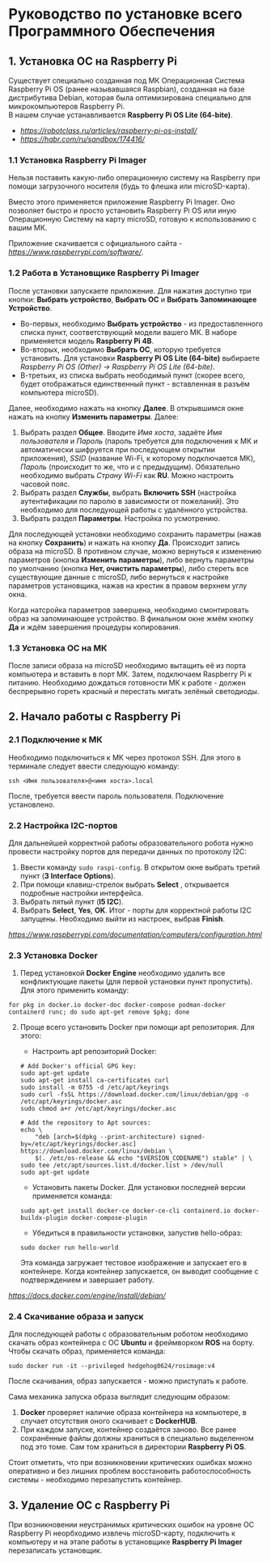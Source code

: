 # Руководство по установке всего Программного Обеспечения

## 1. Установка ОС на Raspberry Pi
Существует специально созданная под МК Операционная Система Raspberry Pi OS (ранее называвшаяся Raspbian), созданная на базе дистрибутива Debian, которая была оптимизирована специально для микрокомпьютеров Raspberry Pi.\
В нашем случае устанавливается **Raspberry Pi OS Lite (64-bite)**.

- _https://robotclass.ru/articles/raspberry-pi-os-install/_
- _https://habr.com/ru/sandbox/174416/_

### 1.1 Установка Raspberry Pi Imager
Нельзя поставить какую-либо операционную систему на Raspberry при помощи загрузочного носителя (будь то флешка или microSD-карта).

Вместо этого применяется приложение Raspberry Pi Imager. Оно позволяет быстро и просто установить Raspberry Pi OS или иную Операционную Систему на карту microSD, готовую к использованию с вашим МК.

Приложение скачивается с официального сайта - _https://www.raspberrypi.com/software/_.

### 1.2 Работа в Установщике Raspberry Pi Imager
После установки запускаете приложение. Для нажатия доступно три кнопки: **Выбрать устройство**, **Выбрать ОС** и **Выбрать Запоминающее Устройство**.
- Во-первых, необходимо **Выбрать устройство** - из предоставленного списка пункт, соответствующий модели вашего МК. В наборе применяется модель **Raspberry Pi 4B**.
- Во-вторых, необходимо **Выбрать ОС**, которую требуется установить. Для установки **Raspberry Pi OS Lite (64-bite)** выбираете *Raspberry Pi OS (Other) -> Raspberry Pi OS Lite (64-bite)*.
- В-третьих, из списка выбрать неободимый пункт (скорее всего, будет отображаться единственный пункт - вставленная в разъём компьютера microSD).

Далее, необходимо нажать на кнопку **Далее**. В открывшимся окне нажать на кнопку **Изменить параметры**. Далее:
1. Выбрать раздел **Общее**. Вводите *Имя хоста*, задаёте *Имя пользователя* и *Пароль* (пароль требуется для подключения к МК и автоматически шифруется при последующем открытии приложения), *SSID* (название Wi-Fi, к которому подключается МК), *Пароль* (происходит то же, что и с предыдущим). Обязательно необходимо выбрать *Страну Wi-Fi* как **RU**. Можно настроить часовой пояс.
2. Выбрать раздел **Службы**, выбрать **Включить SSH** (настройка аутентификации по паролю в зависимости от пожеланий). Это необходимо для последующей работы с удалённого устройства.
3. Выбрать раздел **Параметры**. Настройка по усмотрению.

Для последующей установки необходимо сохранить параметры (нажав на кнопку **Сохранить**) и нажать на кнопку **Да**. Происходит запись образа на microSD. В противном случае, можно вернуться к изменению параметров (кнопка **Изменить параметры**), либо вернуть параметры по умолчанию (кнопка **Нет, очистить параметры**), либо стереть все существующие данные с microSD, либо вернуться к настройке параметров установщика, нажав на крестик в правом верхнем углу окна.

Когда натсройка параметров завершена, необходимо смонтировать образ на запоминающее устройство. В финальном окне жмём кнопку **Да** и ждём завершения процедуры копирования.

### 1.3 Установка ОС на МК
После записи образа на microSD необходимо вытащить её из порта компьютера и вставить в порт МК. Затем, подключаем Raspberry Pi к питанию. Необходимо дождаться готовности МК к работе - должен беспрерывно гореть красный и перестать мигать зелёный светодиоды.


## 2. Начало работы с Raspberry Pi
### 2.1 Подключение к МК
Необходимо подключиться к МК через протокол SSH. Для этого в терминале следует ввести следующую команду:

```
ssh <Имя пользователя>@<имя хоста>.local
```
После, требуется ввести пароль пользователя. Подключение установлено.

### 2.2 Настройка I2C-портов
Для дальнейшей корректной работы образовательного робота нужно провести настройку портов для передачи данных по протоколу I2C:
1. Ввести команду ```sudo raspi-config```. В открытом окне выбрать третий пункт (**3 Interface Options**).
2. При помощи клавиш-стрелок выбрать **Select** , открывается подробные настройки интерфейса.
3. Выбрать пятый пункт (**I5 I2C**).
4. Выбрать **Select**, **Yes**, **OK**.
Итог - порты для корректной работы I2C запущены. Необходимо выйти из настроек, выбрав **Finish**.

_https://www.raspberrypi.com/documentation/computers/configuration.html_

### 2.3 Установка Docker
1. Перед установкой **Docker Engine** необходимо удалить все конфликтующие пакеты (для первой установки пункт пропустить). Для этого применить команду:
```
for pkg in docker.io docker-doc docker-compose podman-docker containerd runc; do sudo apt-get remove $pkg; done
```
2. Проще всего установить Docker при помощи apt репозитория. Для этого:
    - Настроить apt репозиторий Docker:
    ```
    # Add Docker's official GPG key:
    sudo apt-get update
    sudo apt-get install ca-certificates curl
    sudo install -m 0755 -d /etc/apt/keyrings
    sudo curl -fsSL https://download.docker.com/linux/debian/gpg -o /etc/apt/keyrings/docker.asc
    sudo chmod a+r /etc/apt/keyrings/docker.asc

    # Add the repository to Apt sources:
    echo \
        "deb [arch=$(dpkg --print-architecture) signed-by=/etc/apt/keyrings/docker.asc] https://download.docker.com/linux/debian \
        $(. /etc/os-release && echo "$VERSION_CODENAME") stable" | \
    sudo tee /etc/apt/sources.list.d/docker.list > /dev/null
    sudo apt-get update
    ```
    - Установить пакеты Docker. Для установки последней версии применяется команда:
    ```
    sudo apt-get install docker-ce docker-ce-cli containerd.io docker-buildx-plugin docker-compose-plugin
    ```
    
    - Убедиться в правильности установки, запустив hello-образ:
    ```
    sudo docker run hello-world
    ```
    Эта команда загружает тестовое изображение и запускает его в контейнере. Когда контейнер запускается, он выводит сообщение с подтверждением и завершает работу.

_https://docs.docker.com/engine/install/debian/_

### 2.4 Скачивание образа и запуск
Для последующей работы с образовательным роботом необходимо скачать образ контейнера с ОС **Ubuntu** и фреймворком **ROS** на борту.\
Чтобы скачать образ, применяется команда:
```
sudo docker run -it --privileged hedgehog0624/rosimage:v4
```
После скачивания, образ запускается - можно приступать к работе.

Сама механика запуска образа выглядит следующим образом:
1. **Docker** проверяет наличие образа контейнера на компьютере, в случает отсутствия оного скачивает с **DockerHUB**.
2. При каждом запуске, контейнер создаётся заново. Все ранее сохранённые файлы должны храниться в специально выделенном под это томе. Сам том храниться в директории **Raspberry Pi OS**.

Стоит отметить, что при возникновении критических ошибках можно оперативно и без лишних проблем восстановить работоспособность системы - необходимо перезапустить контейнер.

## 3. Удаление ОС с Raspberry Pi
При возникновении неустранимых критических ошибок на уровне ОС Raspberry Pi неорбходимо извлечь microSD-карту, подключить к компьютеру и на этапе работы в установщике **Raspberry Pi Imager** перезаписать установщик.